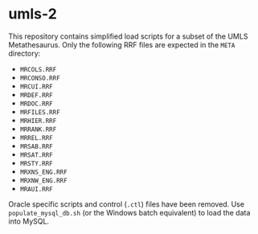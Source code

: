 # umls-2

This repository contains simplified load scripts for a subset of the UMLS Metathesaurus.
Only the following RRF files are expected in the `META` directory:

- `MRCOLS.RRF`
- `MRCONSO.RRF`
- `MRCUI.RRF`
- `MRDEF.RRF`
- `MRDOC.RRF`
- `MRFILES.RRF`
- `MRHIER.RRF`
- `MRRANK.RRF`
- `MRREL.RRF`
- `MRSAB.RRF`
- `MRSAT.RRF`
- `MRSTY.RRF`
- `MRXNS_ENG.RRF`
- `MRXNW_ENG.RRF`
- `MRAUI.RRF`

Oracle specific scripts and control (`.ctl`) files have been removed. Use `populate_mysql_db.sh` (or the Windows batch equivalent) to load the data into MySQL.

